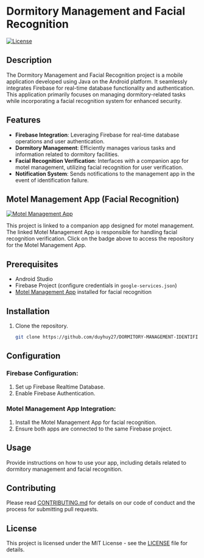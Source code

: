 # Dormitory Management and Facial Recognition

[![License](https://img.shields.io/badge/License-MIT-blue.svg)](LICENSE)

## Description

The Dormitory Management and Facial Recognition project is a mobile application developed using Java on the Android platform. It seamlessly integrates Firebase for real-time database functionality and authentication. This application primarily focuses on managing dormitory-related tasks while incorporating a facial recognition system for enhanced security.

## Features

- **Firebase Integration**: Leveraging Firebase for real-time database operations and user authentication.
- **Dormitory Management**: Efficiently manages various tasks and information related to dormitory facilities.
- **Facial Recognition Verification**: Interfaces with a companion app for motel management, utilizing facial recognition for user verification.
- **Notification System**: Sends notifications to the management app in the event of identification failure.

## Motel Management App (Facial Recognition)

[![Motel Management App](https://img.shields.io/badge/Motel%20Management%20App-LINK_TO_REPO-orange)](LINK_TO_REPO)

This project is linked to a companion app designed for motel management. The linked Motel Management App is responsible for handling facial recognition verification. Click on the badge above to access the repository for the Motel Management App.

## Prerequisites

- Android Studio
- Firebase Project (configure credentials in `google-services.json`)
- [Motel Management App](LINK_TO_REPO) installed for facial recognition

## Installation

1. Clone the repository.
   ```bash
   git clone https://github.com/duyhuy27/DORMITORY-MANAGEMENT-IDENTIFICATION-Android-Java.git

## Configuration

### Firebase Configuration:

1. Set up Firebase Realtime Database.
2. Enable Firebase Authentication.

### Motel Management App Integration:

1. Install the Motel Management App for facial recognition.
2. Ensure both apps are connected to the same Firebase project.

## Usage

Provide instructions on how to use your app, including details related to dormitory management and facial recognition.

## Contributing

Please read [CONTRIBUTING.md](CONTRIBUTING.md) for details on our code of conduct and the process for submitting pull requests.

## License

This project is licensed under the MIT License - see the [LICENSE](LICENSE) file for details.

